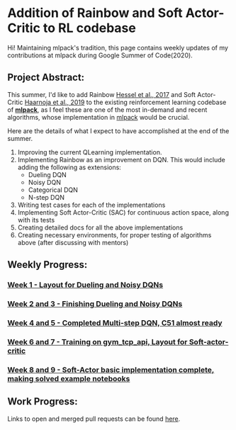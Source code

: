 # Addition of Rainbow and Soft Actor-Critic to RL codebase

Hi! Maintaining mlpack's tradition, this page contains weekly updates of my contributions at mlpack during Google Summer of Code(2020). 

## Project Abstract:
This summer, I'd like to add Rainbow [Hessel et al., 2017](https://arxiv.org/abs/1710.02298) and Soft Actor-Critic [Haarnoja et al., 2019](https://arxiv.org/abs/1812.05905) to the existing reinforcement learning codebase of **[mlpack](http://mlpack.org/)**, as I feel these are one of the most in-demand and recent algorithms, whose implementation in [mlpack](http://mlpack.org/) would be crucial.

Here are the details of what I expect to have accomplished at the end of the summer.

1. Improving the current QLearning implementation.
2. Implementing Rainbow as an improvement on DQN. This would include adding the following as extensions:
    - Dueling DQN
    - Noisy DQN
    - Categorical DQN
    - N-step DQN
3. Writing test cases for each of the implementations
4. Implementing Soft Actor-Critic (SAC) for continuous action space, along with its tests
5. Creating detailed docs for all the above implementations
6. Creating necessary environments, for proper testing of algorithms above (after discussing with mentors)


## Weekly Progress:
### [Week 1  - Layout for Dueling and Noisy DQNs](week-01/week-01.md)
### [Week 2 and 3  - Finishing Dueling and Noisy DQNs](week-02-and-03/week-02-and-03.md)
### [Week 4 and 5  - Completed Multi-step DQN, C51 almost ready](week-04-and-05/week-04-and-05.md) 
### [Week 6 and 7  - Training on gym_tcp_api, Layout for Soft-actor-critic](week-06-and-07/week-06-and-07.md)
### [Week 8 and 9  - Soft-Actor basic implementation complete, making solved example notebooks](week-08-and-09/week-08-and-09.md)

## Work Progress:
Links to open and merged pull requests can be found [here](PRs.md).